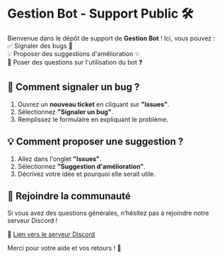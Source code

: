 # Gestion Bot - Support Public 🛠️  

Bienvenue dans le dépôt de support de **Gestion Bot** ! Ici, vous pouvez :  
✅ Signaler des bugs 🐛  
💡 Proposer des suggestions d'amélioration ✨  
📢 Poser des questions sur l'utilisation du bot ❓  

## 📌 Comment signaler un bug ?  
1. Ouvrez un **nouveau ticket** en cliquant sur **"Issues"**.  
2. Sélectionnez **"Signaler un bug"**.  
3. Remplissez le formulaire en expliquant le problème.  

## 💡 Comment proposer une suggestion ?  
1. Allez dans l'onglet **"Issues"**.  
2. Sélectionnez **"Suggestion d'amélioration"**.  
3. Décrivez votre idée et pourquoi elle serait utile.  

## 🚀 Rejoindre la communauté  
Si vous avez des questions générales, n’hésitez pas à rejoindre notre serveur Discord !  

📌 [Lien vers le serveur Discord](https://discord.gg/rS8MyCpXsq)

Merci pour votre aide et vos retours ! 🎉  

